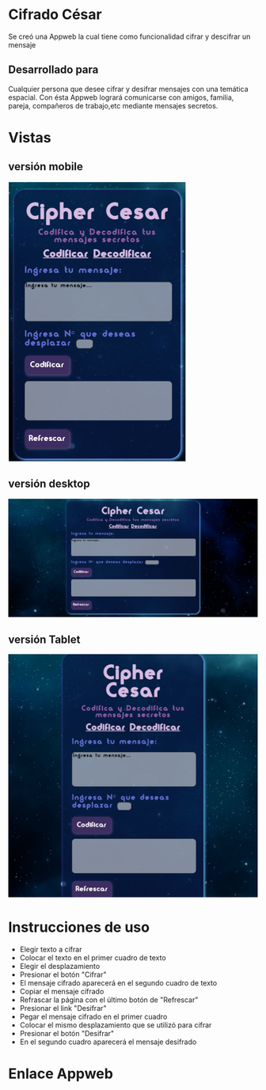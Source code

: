 # Cifrado César

Se creó una Appweb la cual tiene como funcionalidad cifrar y descifrar un mensaje 

## Desarrollado para 
Cualquier persona que desee cifrar y desifrar mensajes con una temática espacial. Con ésta Appweb logrará comunicarse con amigos, familia, pareja, compañeros de trabajo,etc mediante mensajes secretos. 
 
 # Vistas 
 ## versión mobile 
![Mobile](VistaCelular.png)

 ## versión desktop 
 ![Desktop](VistaEscritorio.png)

 ## versión Tablet
 ![Tablet](VistaTableta.png)

# Instrucciones de uso 
* Elegir texto a cifrar
* Colocar el texto en el primer cuadro de texto 
* Elegir el desplazamiento 
* Presionar el botón "Cifrar"
* El mensaje cifrado aparecerá en el segundo cuadro de texto 
* Copiar el mensaje cifrado 
* Refrascar la página con el último botón de "Refrescar"
* Presionar el link "Desifrar"
* Pegar el mensaje cifrado en el primer cuadro 
* Colocar el mismo desplazamiento que se utilizó para cifrar
* Presionar el botón "Desifrar" 
* En el segundo cuadro aparecerá el mensaje desifrado 

# Enlace Appweb





